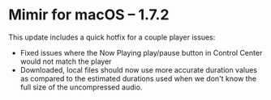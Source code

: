 # Mimir for macOS – 1.7.2

This update includes a quick hotfix for a couple player issues:
- Fixed issues where the Now Playing play/pause button in Control Center would not match the player
- Downloaded, local files should now use more accurate duration values as compared to the estimated durations used when we don't know the full size of the uncompressed audio.
